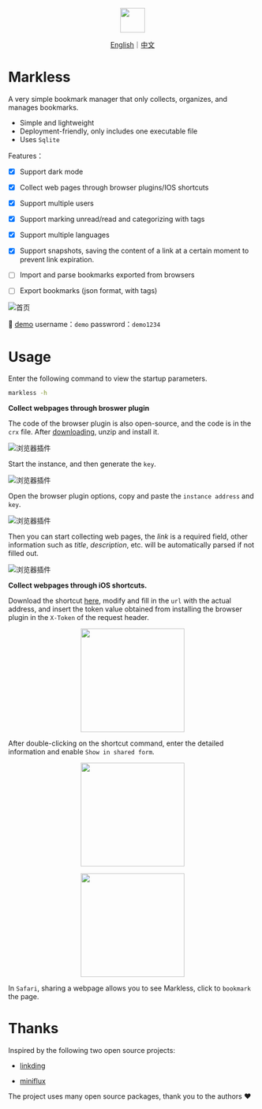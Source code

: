 

<p align="center"><img style="width:50px" src="./web/assets/static/img/markless.png" /></p>

<p align="center"><a href="./README.md">English</a>｜<a href="./README-zh.md">中文</a></p>


Markless
===

A very simple bookmark manager that only collects, organizes, and manages bookmarks.

* Simple and lightweight
* Deployment-friendly, only includes one executable file
* Uses `Sqlite`



Features：

- [x] Support dark mode
- [x] Collect web pages through browser plugins/IOS shortcuts
- [x] Support multiple users
- [x] Support marking unread/read and categorizing with tags
- [x] Support multiple languages
- [x] Support snapshots, saving the content of a link at a certain moment to prevent link expiration.
- [ ] Import and parse bookmarks exported from browsers
- [ ] Export bookmarks (json format, with tags)



![首页](./example/index.png)

👀 [demo](https://wsh233.cn/webapp/markless)   username：`demo` passwrord：`demo1234`

Usage
===

Enter the following command to view the startup parameters.

```bash
markless -h
```



**Collect webpages through broswer plugin**

The code of the browser plugin is also open-source, and the code is in the `crx` file. After [downloading](./example/markless-chrome-extension.crx), unzip and install it.

![浏览器插件](./example/broswer-extension.png)

Start the instance, and then generate the `key`.

![浏览器插件](./example/token.png)

Open the browser plugin options, copy and paste the `instance address` and `key`.

![浏览器插件](./example/broswer-extension-setting.png)

Then you can start collecting web pages, the *link* is a required field, other information such as *title*, *description*, etc. will be automatically parsed if not filled out.

![浏览器插件](./example/broswer-collect.png)

**Collect webpages through iOS shortcuts.**

Download the shortcut [here](./example/Markless.shortcut), modify and fill in the `url` with the actual address, and insert the token value obtained from installing the browser plugin in the `X-Token` of the request header.
<p align="center"><img style="width:15em" src="./example/ios-shotcut.jpeg" /></p>

After double-clicking on the shortcut command, enter the detailed information and enable `Show in shared form`.



<p align="center"><img style="width:15em" src="./example/enable-share.PNG" /></p>



<p align="center"><img style="width:15em" src="./example/ios-collect.PNG" /></p>

In `Safari`, sharing a webpage allows you to see Markless, click to `bookmark` the page.






Thanks
===

Inspired by the following two open source projects:

* [linkding](https://github.com/sissbruecker/linkding)

* [miniflux](https://github.com/miniflux/v2)

The project uses many open source packages, thank you to the authors ❤️

